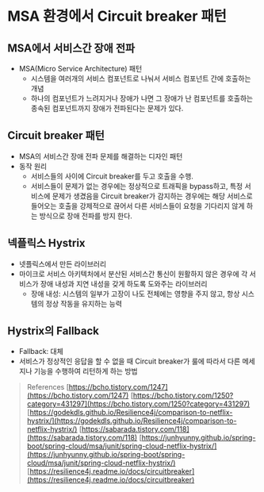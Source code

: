 # MSA 환경에서 Circuit breaker 패턴

## MSA에서 서비스간 장애 전파

- MSA(Micro Service Architecture) 패턴
    - 시스템을 여러개의 서비스 컴포넌트로 나눠서 서비스 컴포넌트 간에 호출하는 개념
    - 하나의 컴포넌트가 느려지거나 장애가 나면 그 장애가 난 컴포넌트를 호출하는 종속된 컴포넌트까지 장애가 전파된다는 문제가 있다.

## Circuit breaker 패턴

- MSA의 서비스간 장애 전파 문제를 해결하는 디자인 패턴
- 동작 원리
    - 서비스들의 사이에 Circuit breaker를 두고 호출을 수행.
    - 서비스들이 문제가 없는 경우에는 정상적으로 트래픽을 bypass하고,  특정 서비스에 문제가 생겼음을 Circuit breaker가 감지하는 경우에는 해당 서비스로 들어오는 호출을 강제적으로 끊어서 다른 서비스들이 요청을 기다리지 않게 하는 방식으로 장애 전파를 방지 한다.

## 넥플릭스 Hystrix

- 넷플릭스에서 만든 라이브러리
- 마이크로 서비스 아키텍처에서 분산된 서비스간 통신이 원활하지 않은 경우에 각 서비스가 장애 내성과 지연 내성을 갖게 하도록 도와주는 라이브러리
    - 장애 내성: 시스템의 일부가 고장이 나도 전체에는 영향을 주지 않고, 항상 시스템의 정상 작동을 유지하는 능력

## Hystrix의 Fallback

- Fallback: 대체
- 서비스가 정상적인 응답을 할 수 없을 때 Circuit breaker가 룰에 따라서 다른 메세지나 기능을 수행하여 리턴하게 하는 방법

> References
[https://bcho.tistory.com/1247](https://bcho.tistory.com/1247)
[https://bcho.tistory.com/1250?category=431297](https://bcho.tistory.com/1250?category=431297)
[https://godekdls.github.io/Resilience4j/comparison-to-netflix-hystrix/](https://godekdls.github.io/Resilience4j/comparison-to-netflix-hystrix/)
[https://sabarada.tistory.com/118](https://sabarada.tistory.com/118)
[https://junhyunny.github.io/spring-boot/spring-cloud/msa/junit/spring-cloud-netflix-hystrix/](https://junhyunny.github.io/spring-boot/spring-cloud/msa/junit/spring-cloud-netflix-hystrix/)
[https://resilience4j.readme.io/docs/circuitbreaker](https://resilience4j.readme.io/docs/circuitbreaker)
>